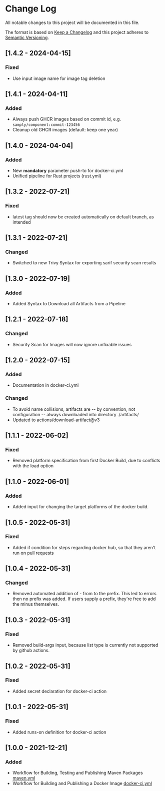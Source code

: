 # Change Log
All notable changes to this project will be documented in this file.

The format is based on [Keep a Changelog](http://keepachangelog.com/)
and this project adheres to [Semantic Versioning](http://semver.org/).

## [1.4.2 - 2024-04-15]
### Fixed
- Use input image name for image tag deletion
## [1.4.1 - 2024-04-11]
### Added
- Always push GHCR images based on commit id, e.g. `samply/component:commit-123456`
- Cleanup old GHCR images (default: keep one year)
## [1.4.0 - 2024-04-04]
### Added
- New **mandatory** parameter push-to for docker-ci.yml
- Unified pipeline for Rust projects (rust.yml)
## [1.3.2 - 2022-07-21]
### Fixed
- latest tag should now be created automatically on default branch, as intended
## [1.3.1 - 2022-07-21]
### Changed
- Switched to new Trivy Syntax for exporting sarif security scan results
## [1.3.0 - 2022-07-19]
### Added
- Added Syntax to Download all Artifacts from a Pipeline
## [1.2.1 - 2022-07-18]
### Changed
- Security Scan for Images will now ignore unfixable issues
## [1.2.0 - 2022-07-15]
### Added
- Documentation in docker-ci.yml
### Changed
- To avoid name collisions, artifacts are -- by convention, not configuration -- always downloaded into directory ./artifacts/
- Updated to actions/download-artifact@v3

## [1.1.1 - 2022-06-02]
### Fixed
- Removed platform specification from first Docker Build, due to conflicts with the load option

## [1.1.0 - 2022-06-01]
### Added
- Added input for changing the target platforms of the docker build.

## [1.0.5 - 2022-05-31]
### Fixed
- Added if condition for steps regarding docker hub, so that they aren't run on pull requests

## [1.0.4 - 2022-05-31]
### Changed
- Removed automated addition of - from to the prefix. This led to errors then no prefix was added. If users supply a prefix, they're free to add the minus themselves.

## [1.0.3 - 2022-05-31]
### Fixed
- Removed build-args input, because list type is currently not supported by github actions.

## [1.0.2 - 2022-05-31]
### Fixed
- Added secret declaration for docker-ci action

## [1.0.1 - 2022-05-31]
### Fixed
- Added runs-on definition for docker-ci action

## [1.0.0 - 2021-12-21]
### Added
- Workflow for Building, Testing and Publishing Maven Packages [maven.yml](./github/workflows/maven.yml)
- Workflow for Building and Publishing a Docker Image [docker-ci.yml](./github/workflows/docker-ci.yml)

